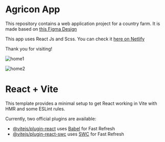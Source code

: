 # Agricon App
This repository contains a web application project for a country farm. It is made based on [this Figma Design ](@https://www.figma.com/file/Jjw9Ky3kl0i2r6DO9ngkwn/Agricon-Desktop-(Community)-(Copy)?type=design&node-id=1-2&mode=design&t=Gj05UFt7SnHiMxU7-0)

This app uses React Js and Scss.
You can check it [here on Netlify](https://lucent-gaufre-870c55.netlify.app)

Thank you for visiting!

![home1](https://github.com/LaviniaTinca/agricon-fe/assets/87981804/93211a40-de07-4406-b7e2-401e2d86ad1d)

![home2](https://github.com/LaviniaTinca/agricon-fe/assets/87981804/4849b67d-f1eb-43b8-a978-a7f79edf10da)

# React + Vite

This template provides a minimal setup to get React working in Vite with HMR and some ESLint rules.

Currently, two official plugins are available:

- [@vitejs/plugin-react](https://github.com/vitejs/vite-plugin-react/blob/main/packages/plugin-react/README.md) uses [Babel](https://babeljs.io/) for Fast Refresh
- [@vitejs/plugin-react-swc](https://github.com/vitejs/vite-plugin-react-swc) uses [SWC](https://swc.rs/) for Fast Refresh
